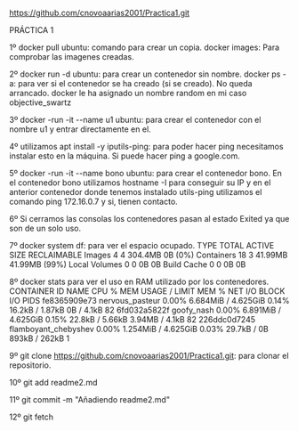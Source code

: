 https://github.com/cnovoaarias2001/Practica1.git

PRÁCTICA 1
	
1º docker pull ubuntu: comando para crear un copia.
   docker images: Para comprobar las imagenes creadas.
   
2º docker run -d ubuntu: para crear un contenedor sin nombre.
   docker ps -a: para ver si el contenedor se ha creado (si se creado). No queda arrancado.
   docker le ha asignado un nombre random en mi caso objective_swartz
   
3º docker -run -it --name u1 ubuntu: para crear el contenedor con el nombre u1 y entrar directamente en el.
   
4º utilizamos apt install -y iputils-ping: para poder hacer ping necesitamos instalar esto en la máquina. Si puede hacer ping a google.com.

5º docker -run  -it --name bono ubuntu: para crear el contenedor bono.
   En el contenedor bono utilizamos hostname -I para conseguir su IP y en el anterior contenedor donde tenemos instalado utils-ping utilizamos el comando ping 172.16.0.7 y si, tienen contacto.

6º Si cerramos las consolas los contenedores pasan al estado Exited ya que son de un solo uso.

7º docker system df: para ver el espacio ocupado.
TYPE            TOTAL     ACTIVE    SIZE      RECLAIMABLE
Images          4         4         304.4MB   0B (0%)
Containers      18        3         41.99MB   41.99MB (99%)
Local Volumes   0         0         0B        0B
Build Cache     0         0         0B        0B

8º docker stats para ver el uso en RAM utilizado por los contenedores.
CONTAINER ID   NAME                   CPU %     MEM USAGE / LIMIT     MEM %     NET I/O           BLOCK I/O        PIDS
fe8365909e73   nervous_pasteur        0.00%     6.684MiB / 4.625GiB   0.14%     16.2kB / 1.87kB   0B / 4.1kB       82
6fd032a5822f   goofy_nash             0.00%     6.891MiB / 4.625GiB   0.15%     22.8kB / 5.66kB   3.94MB / 4.1kB   82
226ddc0d7245   flamboyant_chebyshev   0.00%     1.254MiB / 4.625GiB   0.03%     29.7kB / 0B       893kB / 262kB    1

9º git clone https://github.com/cnovoaarias2001/Practica1.git: para clonar el repositorio.

10º git add readme2.md

11º git commit -m "Añadiendo readme2.md"

12º git fetch
